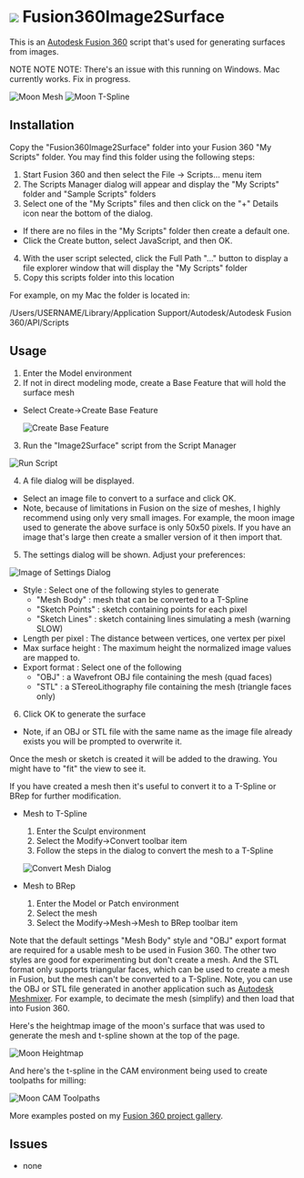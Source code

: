 # ![](./resources/32x32.png) Fusion360Image2Surface

This is an [Autodesk Fusion 360](http://fusion360.autodesk.com/) script that's used for generating surfaces from images.

NOTE NOTE NOTE: There's an issue with this running on Windows.  Mac currently works.  Fix in progress.

![Moon Mesh](./resources/MoonMesh.png) ![Moon T-Spline](./resources/MoonTSpline.png)

## Installation

Copy the "Fusion360Image2Surface" folder into your Fusion 360 "My Scripts" folder. You may find this folder using the following steps:

1. Start Fusion 360 and then select the File -> Scripts... menu item
2. The Scripts Manager dialog will appear and display the "My Scripts" folder and "Sample Scripts" folders
3. Select one of the "My Scripts" files and then click on the "+" Details icon near the bottom of the dialog.
  - If there are no files in the "My Scripts" folder then create a default one.
  - Click the Create button, select JavaScript, and then OK.
4. With the user script selected, click the Full Path "..." button to display a file explorer window that will display the "My Scripts" folder
5. Copy this scripts folder into this location

For example, on my Mac the folder is located in:

/Users/USERNAME/Library/Application Support/Autodesk/Autodesk Fusion 360/API/Scripts

## Usage

1. Enter the Model environment
2. If not in direct modeling mode, create a Base Feature that will hold the surface mesh
  - Select Create->Create Base Feature

    ![Create Base Feature](./resources/CreateBaseFeature.png)

3. Run the "Image2Surface" script from the Script Manager

  ![Run Script](./resources/ScriptsAndAdd-Ins.png)

4. A file dialog will be displayed.
  - Select an image file to convert to a surface and click OK.
  - Note, because of limitations in Fusion on the size of meshes, I highly recommend using only very small images. For example, the moon image used to generate the above surface is only 50x50 pixels. If you have an image that's large then create a smaller version of it then import that.

5. The settings dialog will be shown.  Adjust your preferences:

  ![Image of Settings Dialog](./resources/SettingsDialog.png)

  - Style : Select one of the following styles to generate
    - "Mesh Body" : mesh that can be converted to a T-Spline
    - "Sketch Points" : sketch containing points for each pixel
    - "Sketch Lines" : sketch containing lines simulating a mesh (warning SLOW)
  - Length per pixel : The distance between vertices, one vertex per pixel
  - Max surface height : The maximum height the normalized image values are mapped to.
  - Export format : Select one of the following
    - "OBJ" : a Wavefront OBJ file containing the mesh (quad faces)
    - "STL" : a STereoLithography file containing the mesh (triangle faces only)
6. Click OK to generate the surface
  - Note, if an OBJ or STL file with the same name as the image file already exists you will be prompted to overwrite it.

Once the mesh or sketch is created it will be added to the drawing. You might have to "fit" the view to see it.

If you have created a mesh then it's useful to convert it to a T-Spline or BRep for further modification.

- Mesh to T-Spline

  1. Enter the Sculpt environment
  2. Select the Modify->Convert toolbar item
  3. Follow the steps in the dialog to convert the mesh to a T-Spline

    ![Convert Mesh Dialog](./resources/ConvertMeshToTSpline.png)

- Mesh to BRep

  1. Enter the Model or Patch environment
  2. Select the mesh
  3. Select the Modify->Mesh->Mesh to BRep toolbar item

Note that the default settings "Mesh Body" style and "OBJ" export format are required for a usable mesh to be used in Fusion 360.  The other two styles are good for experimenting but don't create a mesh.  And the STL format only supports triangular faces, which can be used to create a mesh in Fusion, but the mesh can't be converted to a T-Spline. Note, you can use the OBJ or STL file generated in another application such as [Autodesk Meshmixer](http://www.meshmixer.com/). For example, to decimate the mesh (simplify) and then load that into Fusion 360.

Here's the heightmap image of the moon's surface that was used to generate the mesh and t-spline shown at the top of the page.

![Moon Heightmap](./resources/MoonHeightmap.jpg)

And here's the t-spline in the CAM environment being used to create toolpaths for milling:

![Moon CAM Toolpaths](./resources/MoonCAMToolpaths.png)

More examples posted on my [Fusion 360 project gallery](https://fusion360.autodesk.com/users/hans-kellner).

## Issues

- none

